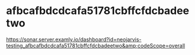 # afbcafbdcdcafa51781cbffcfdcbadeetwo
https://sonar.server.examly.io/dashboard?id=neojarvis-testing_afbcafbdcdcafa51781cbffcfdcbadeetwo&amp;codeScope=overall
